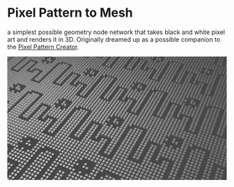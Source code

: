 # Pixel Pattern to Mesh

a simplest possible geometry node network that takes black and white pixel art and renders it in 3D.  Originally dreamed up as a possible companion to the [Pixel Pattern Creator](https://laffan.github.io/pixel-pattern-creator/).

![](./output.jpg)